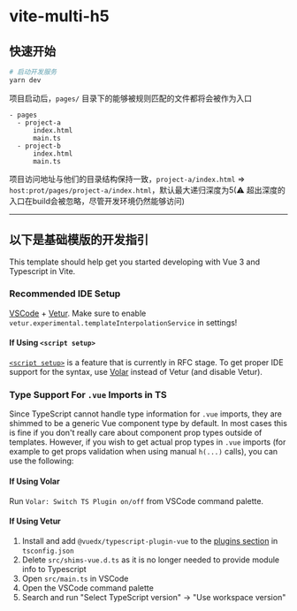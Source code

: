 # vite-multi-h5

## 快速开始

```bash
# 启动开发服务
yarn dev
```

项目启动后，`pages/` 目录下的能够被规则匹配的文件都将会被作为入口

```text
- pages
  - project-a
      index.html
      main.ts
  - project-b
      index.html
      main.ts
```

项目访问地址与他们的目录结构保持一致，`project-a/index.html` => `host:prot/pages/project-a/index.html`，默认最大递归深度为5(⚠️ 超出深度的入口在build会被忽略，尽管开发环境仍然能够访问)

---
## 以下是基础模版的开发指引

This template should help get you started developing with Vue 3 and Typescript in Vite.

### Recommended IDE Setup

[VSCode](https://code.visualstudio.com/) + [Vetur](https://marketplace.visualstudio.com/items?itemName=octref.vetur). Make sure to enable `vetur.experimental.templateInterpolationService` in settings!

#### If Using `<script setup>`

[`<script setup>`](https://github.com/vuejs/rfcs/pull/227) is a feature that is currently in RFC stage. To get proper IDE support for the syntax, use [Volar](https://marketplace.visualstudio.com/items?itemName=johnsoncodehk.volar) instead of Vetur (and disable Vetur).

### Type Support For `.vue` Imports in TS

Since TypeScript cannot handle type information for `.vue` imports, they are shimmed to be a generic Vue component type by default. In most cases this is fine if you don't really care about component prop types outside of templates. However, if you wish to get actual prop types in `.vue` imports (for example to get props validation when using manual `h(...)` calls), you can use the following:

#### If Using Volar

Run `Volar: Switch TS Plugin on/off` from VSCode command palette.

#### If Using Vetur

1. Install and add `@vuedx/typescript-plugin-vue` to the [plugins section](https://www.typescriptlang.org/tsconfig#plugins) in `tsconfig.json`
2. Delete `src/shims-vue.d.ts` as it is no longer needed to provide module info to Typescript
3. Open `src/main.ts` in VSCode
4. Open the VSCode command palette
5. Search and run "Select TypeScript version" -> "Use workspace version"
